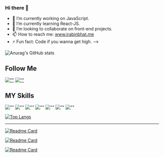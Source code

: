 ### Hi there 👋

- 🔭 I’m currently working on JavaScript.
- 🌱 I’m currently learning React-JS.
- 👯 I’m looking to collaborate on front-end projects.
- 📫 How to reach me: www.irabinbhat.me
- ⚡ Fun fact: Code if you wanna get high.
-->

![Anurag's GitHub stats](https://github-readme-stats.vercel.app/api?username=itsrabinbhat&show_icons=true&theme=blueberry&icon_color=fff)

## Follow Me
[![""](https://img.shields.io/github/followers/itsrabinbhat?style=social&label=Follow)](https://github.com/itsrabinbhat)
[![""](https://img.shields.io/twitter/follow/rabin_bhat?style=social&label=Follow)](https://twitter.com/rabin_bhat)

## MY Skills

![""](https://img.shields.io/badge/HTML5-white?logo=html5)
![""](https://img.shields.io/badge/CSS3-white?logo=css3&logoColor=orange)
![""](https://img.shields.io/badge/JavaScript-white?logo=javascript)
![""](https://img.shields.io/badge/ReactJS-white?logo=react)
![""](https://img.shields.io/badge/Git-white?logo=git)
![""](https://img.shields.io/badge/Bootstrap-white?logo=bootstrap)
![""](https://img.shields.io/badge/Figma-white?logo=figma)

[![Top Langs](https://github-readme-stats.vercel.app/api/top-langs/?username=itsrabinbhat&layout=compact&theme=blueberry)](https://github.com/itsrabinbhat)


---
[![Readme Card](https://github-readme-stats.vercel.app/api/pin/?username=itsrabinbhat&repo=manage-users-react-app&theme=blueberry)](https://github.com/itsrabinbhat/manage-users-react-app)

[![Readme Card](https://github-readme-stats.vercel.app/api/pin/?username=itsrabinbhat&repo=50ProjectChallenge&theme=blueberry)](https://github.com/itsrabinbhat/50ProjectChallenge)

[![Readme Card](https://github-readme-stats.vercel.app/api/pin/?username=itsrabinbhat&repo=ITSNP-Workshop-Assignment&theme=blueberry)](https://github.com/itsrabinbhat/ITSNP-Workshop-Assignment)
